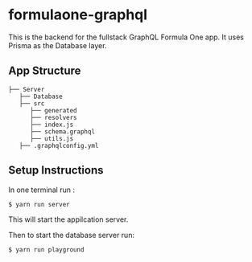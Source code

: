 # formulaone-graphql
This is the backend for the  fullstack GraphQL Formula One app. It uses Prisma as the Database layer.

## App Structure
```
├── Server
   ├── Database
   ├── src
      ├── generated
      ├── resolvers
      ├── index.js
      ├── schema.graphql
      ├── utils.js
   ├── .graphqlconfig.yml

```
 

## Setup Instructions

In one terminal run :

```
$ yarn run server

```

This will start the appilcation server. 

Then to start the database server run:

```
$ yarn run playground

```